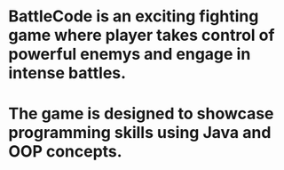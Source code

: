 # BattleCode is an exciting fighting game where player takes control of powerful enemys and engage in intense battles. 
# The game is designed to showcase programming skills using Java and OOP concepts.
